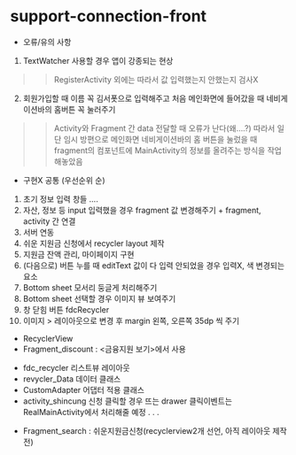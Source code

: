 # support-connection-front
- 오류/유의 사항
1.	TextWatcher 사용할 경우 앱이 강종되는 현상
>> RegisterActivity 외에는 따라서 값 입력했는지 안했는지 검사X
2.	회원가입할 때 이름 꼭 김서폿으로 입력해주고 처음 메인화면에 들어갔을 때 네비게이션바의 홈버튼 꼭 눌러주기
>> Activity와 Fragment 간 data 전달할 때 오류가 난다(왜….?) 따라서 일단 임시 방편으로 메인화면 네비게이션바의 홈 버튼을 눌렀을 때 fragment의 컴포넌트에 MainActivity의 정보를 올려주는 방식을 작업 해놓았음

- 구현X
공통 (우선순위 순)
1.	초기 정보 입력 창들 ….
2.	자산, 정보 등 input 입력했을 경우 fragment 값 변경해주기 + fragment, activity 간 연결
3.	서버 연동
4.	쉬운 지원금 신청에서 recycler layout 제작
5.	지원금 잔액 관리, 마이페이지 구현
6.	(다음으로) 버튼 누를 때 editText 값이 다 입력 안되었을 경우 입력X, 색 변경되는 요소
7.	Bottom sheet 모서리 둥글게 처리해주기
8.	Bottom sheet 선택할 경우 이미지 뷰 보여주기
9.	창 닫힘 버튼
fdcRecycler
1.	이미지 > 레이아웃으로 변경 후 margin 왼쪽, 오른쪽 35dp 씩 주기





- RecyclerView
-	Fragment_discount : <금융지원 보기>에서 사용
* fdc_recycler 리스트뷰 레이아웃
* revycler_Data 데이터 클래스
* CustomAdapter 어댑터 적용 클래스
* activity_shincung 신청 클릭할 경우 뜨는 drawer
클릭이벤트는 RealMainActivity에서 처리해줄 예정 . . .

-	Fragment_search : 쉬운지원금신청(recyclerview2개 선언, 아직 레이아웃 제작 전)

